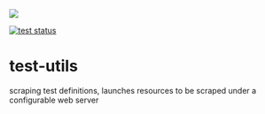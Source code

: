 <img src="https://get-set-fetch.github.io/get-set-fetch/logo.png">

<p align="left">
  <a href="https://github.com/get-set-fetch/test-utils/actions?query=workflow%3Atest">
    <img alt="test status" src="https://github.com/get-set-fetch/test-utils/workflows/test/badge.svg">
  </a>
</p>

# test-utils

scraping test definitions, launches resources to be scraped under a configurable web server



